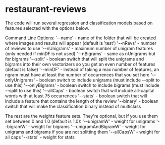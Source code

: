 # restaurant-reviews

The code will run several regression and classification models based on features selected with the options below.

Command Line Options:
'--name' - name of the folder that will be created where images and results will appear (default is 'test')
'--nRevs' - number of reviews to use
'--nUnigrams'  - maximum number of unigram features (only needed if minDF is not used)
'--nBigrams' - same as nUnigrams but for bigrams
'--split' - boolean switch that will split the unigrams and bigrams into their own vectorizers so you get an even number of features (default is false)
'--minDF' - instead of taking a max number of features, an ngram must have at least the number of occurrences that you set here
'--onlyUnigrams' - boolean switch to include unigrams (must include --split to use this)
'--onlyBigrams' - boolean switch to include bigrams (must include --split to use this)
'--allCaps' - boolean switch that will include all-capital words with at least 75 occurrences
'--stats' - boolean switch that will include a feature that contains the length of the review
'--binary' - boolean switch that will make the classification binary instead of multiclass

The rest are the weights feature sets. They're optional, but if you use them set between 0 and 1.0 (default is 1.0):
'--unigramW' - weight for unigrams
'--bigramW' - weight for bigrams
'--unigramAndBigramW' - weight for unigrams and bigrams if you are not splitting them
'--allCapsW' - weight for all caps
'--stats' - weight for stats

